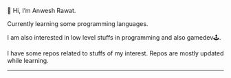 👋 Hi, I’m Anwesh Rawat.

Currently learning some programming languages.

I am also interested in low level stuffs in programming and also gamedev🕹️.

I have some repos related to stuffs of my interest. Repos are mostly updated while learning.

---

<!---
anwrat/anwrat is a ✨ special ✨ repository because its `README.md` (this file) appears on your GitHub profile.
You can click the Preview link to take a look at your changes.
--->
